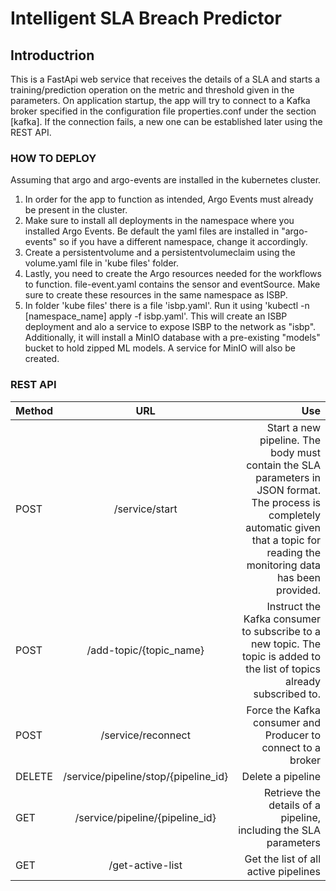 # Intelligent SLA Breach Predictor

## Introductrion
This is a FastApi web service that receives the details of a SLA and starts a training/prediction operation on the metric and threshold given in the parameters. On application startup, the app will try to connect to a Kafka broker specified in the configuration file properties.conf under the section [kafka]. If the connection fails, a new one can be established later using the REST API.

### HOW TO DEPLOY

Assuming that argo and argo-events are installed in the kubernetes cluster.

1) In order for the app to function as intended, Argo Events must already be present in the cluster.
2) Make sure to install all deployments in the namespace where you installed Argo Events. Be default the yaml files are installed in "argo-events" so if you have a different namespace, change it accordingly.
3) Create a persistentvolume and a persistentvolumeclaim using the volume.yaml file in 'kube files' folder.
4) Lastly, you need to create the Argo resources needed for the workflows to function. file-event.yaml contains the sensor and eventSource. Make sure to create these resources in the same namespace as ISBP.
5) In folder 'kube files' there is a file 'isbp.yaml'. Run it using 'kubectl -n [namespace_name] apply -f isbp.yaml'. This will create an ISBP  deployment and alo a service to expose ISBP to the network as "isbp". Additionally, it will install a MinIO database with a pre-existing "models" bucket to hold zipped ML models. A service for MinIO will also be created.

### REST API 

| Method        | URL           | Use   |
| ------------- |:-------------:| -----:|
| POST      |/service/start|Start a new pipeline. The body must contain the SLA parameters in JSON format. The process is completely automatic given that a topic for reading the monitoring data has been provided. |
| POST      |/add-topic/{topic_name}|Instruct the Kafka consumer to subscribe to a new topic. The topic is added to the list of topics already subscribed to. |
| POST |/service/reconnect  |Force the Kafka consumer and Producer to connect to a broker  |
| DELETE |/service/pipeline/stop/{pipeline_id}| Delete a pipeline  |
| GET |/service/pipeline/{pipeline_id}|Retrieve the details of a pipeline, including the SLA parameters  |
| GET |/get-active-list|Get the list of all active pipelines  |
